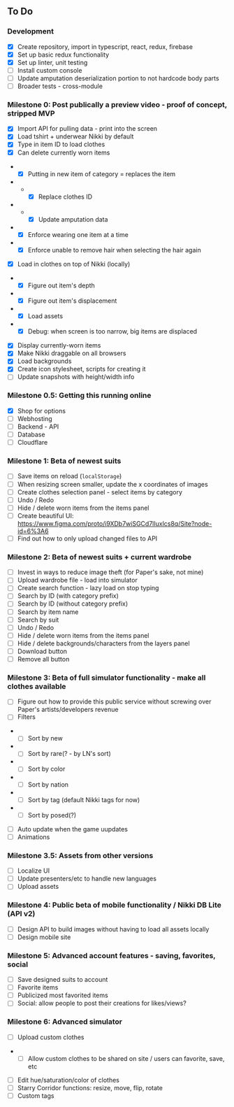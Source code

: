 ## To Do

### Development
- [X] Create repository, import in typescript, react, redux, firebase
- [X] Set up basic redux functionality
- [x] Set up linter, unit testing
- [ ] Install custom console
- [ ] Update amputation deserialization portion to not hardcode body parts
- [ ] Broader tests - cross-module

### Milestone 0: Post publically a preview video - proof of concept, stripped MVP
- [x] Import API for pulling data - print into the screen
- [x] Load tshirt + underwear Nikki by default
- [x] Type in item ID to load clothes
- [x] Can delete currently worn items
- - [x] Putting in new item of category = replaces the item
- - - [x] Replace clothes ID
- - - [x] Update amputation data
- - [x] Enforce wearing one item at a time
- - [x] Enforce unable to remove hair when selecting the hair again
- [x] Load in clothes on top of Nikki (locally)
- - [x] Figure out item's depth
- - [x] Figure out item's displacement
- - [x] Load assets
- - [x] Debug: when screen is too narrow, big items are displaced
- [x] Display currently-worn items
- [x] Make Nikki draggable on all browsers
- [x] Load backgrounds
- [x] Create icon stylesheet, scripts for creating it
- [ ] Update snapshots with height/width info

### Milestone 0.5: Getting this running online
- [x] Shop for options
- [ ] Webhosting
- [ ] Backend - API
- [ ] Database
- [ ] Cloudflare

### Milestone 1: Beta of newest suits
- [ ] Save items on reload (`localStorage`)
- [ ] When resizing screen smaller, update the x coordinates of images
- [ ] Create clothes selection panel - select items by category
- [ ] Undo / Redo
- [ ] Hide / delete worn items from the items panel
- [ ] Create beautiful UI: https://www.figma.com/proto/i9XDb7wiSGCd7lIuxlcs8q/Site?node-id=6%3A6
- [ ] Find out how to only upload changed files to API

### Milestone 2: Beta of newest suits + current wardrobe
- [ ] Invest in ways to reduce image theft (for Paper's sake, not mine)
- [ ] Upload wardrobe file - load into simulator
- [ ] Create search function - lazy load on stop typing
- [ ] Search by ID (with category prefix)
- [ ] Search by ID (without category prefix)
- [ ] Search by item name
- [ ] Search by suit
- [ ] Undo / Redo
- [ ] Hide / delete worn items from the items panel
- [ ] Hide / delete backgrounds/characters from the layers panel
- [ ] Download button
- [ ] Remove all button

### Milestone 3: Beta of full simulator functionality - make all clothes available
- [ ] Figure out how to provide this public service without screwing over Paper's artists/developers revenue
- [ ] Filters
- - [ ] Sort by new
- - [ ] Sort by rare(? - by LN's sort)
- - [ ] Sort by color
- - [ ] Sort by nation
- - [ ] Sort by tag (default Nikki tags for now)
- - [ ] Sort by posed(?)
- [ ] Auto update when the game uupdates
- [ ] Animations

### Milestone 3.5: Assets from other versions
- [ ] Localize UI
- [ ] Update presenters/etc to handle new languages
- [ ] Upload assets

### Milestone 4: Public beta of mobile functionality / Nikki DB Lite (API v2)
- [ ] Design API to build images without having to load all assets locally
- [ ] Design mobile site

### Milestone 5: Advanced account features - saving, favorites, social
- [ ] Save designed suits to account
- [ ] Favorite items
- [ ] Publicized most favorited items
- [ ] Social: allow people to post their creations for likes/views?

### Milestone 6: Advanced simulator
- [ ] Upload custom clothes
- - [ ] Allow custom clothes to be shared on site / users can favorite, save, etc
- [ ] Edit hue/saturation/color of clothes
- [ ] Starry Corridor functions: resize, move, flip, rotate
- [ ] Custom tags
